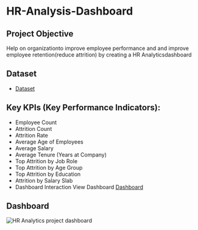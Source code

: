 # HR-Analysis-Dashboard

## Project Objective
Help on organizationto improve employee performance and and improve employee retention(reduce attrition) by creating a HR Analyticsdashboard

## Dataset
- <a href="https://github.com/mohdjafar101/HR-Analysis-Dashboard/blob/main/HR_Analytics%20Project.pbip">Dataset</a>

## Key KPIs (Key Performance Indicators):
- Employee Count
- Attrition Count
- Attrition Rate
- Average Age of Employees
- Average Salary
- Average Tenure (Years at Company)
- Top Attrition by Job Role
- Top Attrition by Age Group
- Top Attrition by Education
- Attrition by Salary Slab
- Dashboard Interaction View Dashboard <a href="https://github.com/mohdjafar101/HR-Analysis-Dashboard/blob/main/HR%20Analytics%20project%20dashboard.jpeg">Dashboard</a>

## Dashboard
![HR Analytics project dashboard](https://github.com/user-attachments/assets/65ac7ad8-edda-499a-aab3-ddc34f5d790f)
